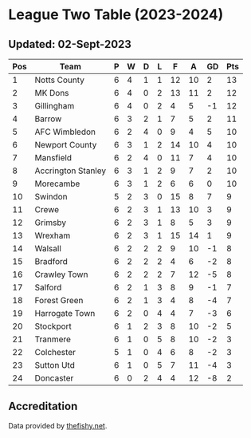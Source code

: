 # League Two Table (2023-2024)
## Updated: 02-Sept-2023

| Pos | Team | P | W | D | L | F | A | GD | Pts |
| --- | --- | --- | --- | --- | --- | --- | --- | --- | --- |
| 1 | Notts County | 6 | 4 | 1 | 1 | 12 | 10 | 2 | 13 |
| 2 | MK Dons | 6 | 4 | 0 | 2 | 13 | 11 | 2 | 12 |
| 3 | Gillingham | 6 | 4 | 0 | 2 | 4 | 5 | -1 | 12 |
| 4 | Barrow | 6 | 3 | 2 | 1 | 7 | 5 | 2 | 11 |
| 5 | AFC Wimbledon | 6 | 2 | 4 | 0 | 9 | 4 | 5 | 10 |
| 6 | Newport County | 6 | 3 | 1 | 2 | 14 | 10 | 4 | 10 |
| 7 | Mansfield | 6 | 2 | 4 | 0 | 11 | 7 | 4 | 10 |
| 8 | Accrington Stanley | 6 | 3 | 1 | 2 | 9 | 7 | 2 | 10 |
| 9 | Morecambe | 6 | 3 | 1 | 2 | 6 | 6 | 0 | 10 |
| 10 | Swindon | 5 | 2 | 3 | 0 | 15 | 8 | 7 | 9 |
| 11 | Crewe | 6 | 2 | 3 | 1 | 13 | 10 | 3 | 9 |
| 12 | Grimsby | 6 | 2 | 3 | 1 | 8 | 5 | 3 | 9 |
| 13 | Wrexham | 6 | 2 | 3 | 1 | 15 | 14 | 1 | 9 |
| 14 | Walsall | 6 | 2 | 2 | 2 | 9 | 10 | -1 | 8 |
| 15 | Bradford | 6 | 2 | 2 | 2 | 4 | 6 | -2 | 8 |
| 16 | Crawley Town | 6 | 2 | 2 | 2 | 7 | 12 | -5 | 8 |
| 17 | Salford | 6 | 2 | 1 | 3 | 8 | 9 | -1 | 7 |
| 18 | Forest Green | 6 | 2 | 1 | 3 | 4 | 8 | -4 | 7 |
| 19 | Harrogate Town | 6 | 2 | 0 | 4 | 4 | 7 | -3 | 6 |
| 20 | Stockport | 6 | 1 | 2 | 3 | 8 | 10 | -2 | 5 |
| 21 | Tranmere | 6 | 1 | 0 | 5 | 8 | 10 | -2 | 3 |
| 22 | Colchester | 5 | 1 | 0 | 4 | 6 | 8 | -2 | 3 |
| 23 | Sutton Utd | 6 | 1 | 0 | 5 | 7 | 11 | -4 | 3 |
| 24 | Doncaster | 6 | 0 | 2 | 4 | 4 | 12 | -8 | 2 |

## Accreditation 

Data provided by [thefishy.net](https://www.thefishy.net/).